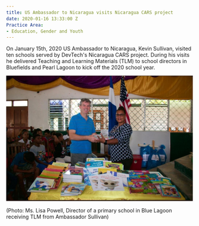 ```yaml
---
title: US Ambassador to Nicaragua visits Nicaragua CARS project
date: 2020-01-16 13:33:00 Z
Practice Area:
- Education, Gender and Youth
---
```


On January 15th, 2020 US Ambassador to Nicaragua, Kevin Sullivan, visited ten schools served by DevTech's Nicaragua CARS project. During his visits he delivered Teaching and Learning Materials (TLM) to school directors in Bluefields and Pearl Lagoon to kick off the 2020 school year.  

![CARS.jpg](/uploads/CARS.jpg)

(Photo: Ms. Lisa Powell, Director of a primary school in Blue Lagoon receiving TLM from Ambassador Sullivan)